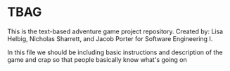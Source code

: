 # TBAG
This is the text-based adventure game project repository.
Created by: Lisa Helbig, Nicholas Sharrett, and Jacob Porter for Software Engineering I.

In this file we should be including basic instructions and description of the game and crap so that people basically know what's going on
